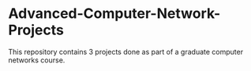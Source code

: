 # Advanced-Computer-Network-Projects
This repository contains 3 projects done as part of a graduate computer networks course. 
